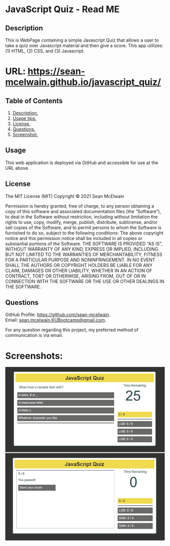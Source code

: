 # JavaScript Quiz - Read ME
<a name='description'></a>
## Description

This is WebPage containing a simple Javascript Quiz that allows a user to take a quiz over Javascript material and then give a score. This app utilizes: (1) HTML, (2) CSS, and (3) Javascript.

# URL: https://sean-mcelwain.github.io/javascript_quiz/

## Table of Contents  
 1. [ Description. ](#description)   
 2. [ Usage tips. ](#usage)  
 3. [ License. ](#license)  
 4. [ Questions. ](#questions)  
 5. [ Screenshot. ](#screenshot) 

 <a name='usage'></a>
 ## Usage 
This web application is deployed via GitHub and accessible for use at the URL above.

 <a name='license'></a>
## License 
The MIT License (MIT) 
 Copyright © 2021 Sean McElwain

Permission is hereby granted, free of charge, to any person obtaining a copy of this software and associated documentation files (the “Software”), to deal in the Software without restriction, including without limitation the rights to use, copy, modify, merge, publish, distribute, sublicense, and/or sell copies of the Software, and to permit persons to whom the Software is furnished to do so, subject to the following conditions: 
The above copyright notice and this permission notice shall be included in all copies or substantial portions of the Software. 
THE SOFTWARE IS PROVIDED “AS IS”, WITHOUT WARRANTY OF ANY KIND, EXPRESS OR IMPLIED, INCLUDING BUT NOT LIMITED TO THE WARRANTIES OF MERCHANTABILITY, FITNESS FOR A PARTICULAR PURPOSE AND NONINFRINGEMENT. IN NO EVENT SHALL THE AUTHORS OR COPYRIGHT HOLDERS BE LIABLE FOR ANY CLAIM, DAMAGES OR OTHER LIABILITY, WHETHER IN AN ACTION OF CONTRACT, TORT OR OTHERWISE, ARISING FROM, OUT OF OR IN CONNECTION WITH THE SOFTWARE OR THE USE OR OTHER DEALINGS IN THE SOFTWARE.


 <a name='questions'></a>
 ## Questions 

GitHub Profile: https://github.com/sean-mcelwain.  
Email: sean.mcelwain.KUBootcamp@gmail.com.  
 
For any question regarding this project, my preferred method of communication is via email. 

<a name='screenshot'></a>
# Screenshots:

![Screenshot](https://github.com/sean-mcelwain/javascript_quiz/blob/main/assets/screenshot.jpg)
![Screenshot](https://github.com/sean-mcelwain/javascript_quiz/blob/main/assets/screenshot01.jpg)



